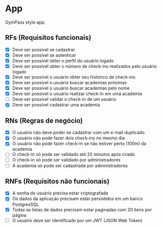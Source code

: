 # App

GymPass style app.

## RFs (Requisitos funcionais)

- [x] Deve ser possível se cadastrar
- [x] Deve ser possível se autenticar
- [x] Deve ser possível obter o perfil do usuário logado
- [x] Deve ser possível obter o número de check-ins realizados pelo usuário logado
- [x] Deve ser possível o usuário obter seu histórico de check-ins
- [x] Deve ser possível o usuário buscar academias próximas
- [x] Deve ser possível o usuário buscar academias pelo nome
- [x] Deve ser possível o usuário realizar check-in em uma academia
- [ ] Deve ser possível validar o check-in de um usuário
- [x] Deve ser possível cadastrar uma academia

## RNs (Regras de negócio)

- [x] O usuário não deve poder se cadastrar com um e-mail duplicado
- [x] O usuário não pode fazer dois check-ins no mesmo dia
- [x] O usuário não pode fazer check-in se não estiver perto (100m) da academia
- [ ] O check-in só pode ser validado até 20 minutos após criado
- [ ] O check-in só pode ser validado por administradores
- [ ] A academia só pode ser cadastrada por administradores

## RNFs (Requisitos não funcionais)

- [x] A senha do usuário precisa estar criptografada
- [x] Os dados da aplicação precisam estar persistidos em um banco PostgresSQL
- [x] Todas as listas de dados precisam estar paginadas com 20 itens por página
- [ ] O usuário deve ser identificado por um JWT (JSON Web Token)